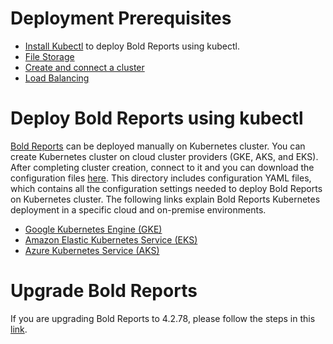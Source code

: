 # Deployment Prerequisites

* [Install Kubectl](https://kubernetes.io/docs/tasks/tools/#kubectl) to deploy Bold Reports using kubectl.
* [File Storage](pre-requisites.md#file-storage)
* [Create and connect a cluster](pre-requisites.md#create-and-connect-a-cluster)
* [Load Balancing](pre-requisites.md#load-balancing)

# Deploy Bold Reports using kubectl

[Bold Reports](https://www.boldreports.com/) can be deployed manually on Kubernetes cluster. You can create Kubernetes cluster on cloud cluster providers (GKE, AKS, and EKS). After completing cluster creation, connect to it and you can download the configuration files [here](/deploy). This directory includes configuration YAML files, which contains all the configuration settings needed to deploy Bold Reports on Kubernetes cluster. The following links explain Bold Reports Kubernetes deployment in a specific cloud and on-premise environments.

* [Google Kubernetes Engine (GKE)](google-gke.md)
* [Amazon Elastic Kubernetes Service (EKS)](amazon-eks.md)
* [Azure Kubernetes Service (AKS)](microsoft-aks.md)

# Upgrade Bold Reports

If you are upgrading Bold Reports to 4.2.78, please follow the steps in this [link](/upgrade/4-2_upgrade.md).